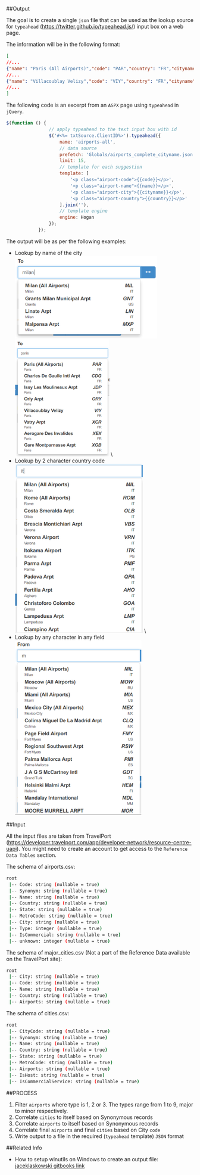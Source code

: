 ##Output

The goal is to create a single `json` file that can be used as the lookup source for `typeahead` (https://twitter.github.io/typeahead.js/) input box on a web page.

The information will be in the following format:
```json
[
//...
{"name": "Paris (All Airports)","code": "PAR","country": "FR","cityname": "Paris","value": "PAR","tokens": ["Paris","PAR","FR"]},
//...
{"name": "Villacoublay Velizy","code": "VIY","country": "FR","cityname": "Paris","value": "VIY","tokens": ["VIY","PAR","Velizy","Paris","FR","Villacoublay"]}
//...
]
```

The following code is an excerpt from an `ASPX` page using `typeahead` in `jQuery`.
```javascript
$(function () {
                // apply typeahead to the text input box with id
                $('#<%= txtSource.ClientID%>').typeahead({
                    name: 'airports-all',
                    // data source
                    prefetch: 'Globals/airports_complete_cityname.json',
                    limit: 15,
                    // template for each suggestion
                    template: [
                        '<p class="airport-code">{{code}}</p>',
                        '<p class="airport-name">{{name}}</p>',
                        '<p class="airport-city">{{cityname}}</p>',
                        '<p class="airport-country">{{country}}</p>'
                    ].join(''),
                    // template engine
                    engine: Hogan
                });
            }); 
```

The output will be as per the following examples:

* Lookup by name of the city \
![city_name.png](data/screenshots/city_name.png) \
![city_name.png](data/screenshots/city_name_2.png) \
* Lookup by 2 character country code \
![city_name.png](data/screenshots/country_code.png) \
* Lookup by any character in any field \
![city_name.png](data/screenshots/anything.png)

##Input

All the input files are taken from TravelPort (https://developer.travelport.com/app/developer-network/resource-centre-uapi).
You might need to create an account to get access to the `Reference Data Tables` section.

The schema of airports.csv:

```bash
root
 |-- Code: string (nullable = true)
 |-- Synonym: string (nullable = true)
 |-- Name: string (nullable = true)
 |-- Country: string (nullable = true)
 |-- State: string (nullable = true)
 |-- MetroCode: string (nullable = true)
 |-- City: string (nullable = true)
 |-- Type: integer (nullable = true)
 |-- IsCommercial: string (nullable = true)
 |-- unknown: integer (nullable = true)
 ```

The schema of major_cities.csv (Not a part of the Reference Data available on the TravelPort site):

```bash
root
 |-- City: string (nullable = true)
 |-- Code: string (nullable = true)
 |-- Name: string (nullable = true)
 |-- Country: string (nullable = true)
 |-- Airports: string (nullable = true)
```

The schema of cities.csv:

```bash
root
 |-- CityCode: string (nullable = true)
 |-- Synonym: string (nullable = true)
 |-- Name: string (nullable = true)
 |-- Country: string (nullable = true)
 |-- State: string (nullable = true)
 |-- MetroCode: string (nullable = true)
 |-- Airports: string (nullable = true)
 |-- IsHost: string (nullable = true)
 |-- IsCommercialService: string (nullable = true)
```

##PROCESS
1. Filter `airports` where type is 1, 2 or 3. The types range from 1 to 9, major to minor respectively.
2. Correlate `cities` to itself based on Synonymous records 
3. Correlate `airports` to itself based on Synonymous records 
4. Correlate final `airports` and final `cities` based on City `code`
5. Write output to a file in the required (`typeahead` template) `JSON` format   

##Related Info
* How to setup winutils on Windows to create an output file:
[jaceklaskowski gitbooks link](https://jaceklaskowski.gitbooks.io/mastering-apache-spark/spark-tips-and-tricks-running-spark-windows.html)